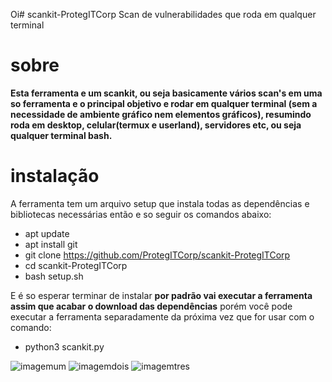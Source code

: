 Oi# scankit-ProtegITCorp
Scan de vulnerabilidades que roda em qualquer terminal

# sobre

**Esta ferramenta e um scankit, ou seja basicamente vários scan's em uma so ferramenta e o principal objetivo e rodar em qualquer terminal (sem a necessidade de ambiente gráfico nem elementos gráficos), resumindo roda em desktop, celular(termux e userland), servidores etc, ou seja qualquer terminal bash.**

# instalação
A ferramenta tem um arquivo setup que instala todas as dependências e bibliotecas necessárias então e so seguir os comandos abaixo:

 - apt update
 - apt install git
 - git clone https://github.com/ProtegITCorp/scankit-ProtegITCorp
 - cd scankit-ProtegITCorp
 - bash setup.sh

E é so esperar terminar de instalar **por padrão vai executar a ferramenta assim que acabar o download das dependências** porém você pode executar a ferramenta separadamente da próxima vez que for usar com o comando:
 - python3 scankit.py









![imagemum](https://i.ibb.co/Sc3S3Sc/Screenshot-20230402-225712.png)
![imagemdois](https://i.ibb.co/cwGQ9S4/Screenshot-20230402-225108.png)
![imagemtres](https://i.ibb.co/8YNwx8h/Gallery-1680487191318.jpg)
